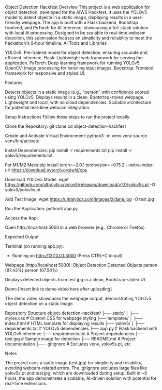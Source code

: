 Object Detection Hackfest
Overview
This project is a web application for object detection, developed for the AIWS Hackfest. It uses the YOLOv5 model to detect objects in a static image, displaying results in a user-friendly webpage. The app is built with a Flask backend, Bootstrap frontend, and PyTorch for AI inference, showcasing a full-stack solution with local AI processing. Designed to be scalable to real-time webcam detection, this submission focuses on simplicity and reliability to meet the hackathon's 6-hour timeline.
AI Tools and Libraries

YOLOv5: Pre-trained model for object detection, ensuring accurate and efficient inference.
Flask: Lightweight web framework for serving the application.
PyTorch: Deep learning framework for running YOLOv5.
OpenCV: Image processing for handling input images.
Bootstrap: Frontend framework for responsive and styled UI.

Features

Detects objects in a static image (e.g., "person" with confidence scores) using YOLOv5.
Displays results in a clean, Bootstrap-styled webpage.
Lightweight and local, with no cloud dependencies.
Scalable architecture for potential real-time webcam integration.

Setup Instructions
Follow these steps to run the project locally:

Clone the Repository:
git clone <repo-link>
cd object-detection-hackfest


Create and Activate Virtual Environment:
python3 -m venv venv
source venv/bin/activate


Install Dependencies:
pip install -r requirements.txt
pip install -r yolov5/requirements.txt


For M1/M2 Macs:pip install torch==2.0.1 torchvision==0.15.2 --extra-index-url https://download.pytorch.org/whl/cpu




Download YOLOv5 Model:
wget https://github.com/ultralytics/yolov5/releases/download/v7.0/yolov5s.pt -O yolov5/yolov5s.pt


Add Test Image:
wget https://ultralytics.com/images/zidane.jpg -O test.jpg


Run the Application:
python3 app.py


Access the App:

Open http://localhost:5000 in a web browser (e.g., Chrome or Firefox).



Expected Output

Terminal (on running app.py):
* Running on http://127.0.0.1:5000 (Press CTRL+C to quit)


Webpage (http://localhost:5000):
Object Detection
Detected Objects
person (87.43%)
person (67.54%)


Displays detected objects from test.jpg in a clean, Bootstrap-styled UI.



Demo
[Insert link to demo video here after uploading]

The demo video showcases the webpage output, demonstrating YOLOv5 object detection on a static image.

Repository Structure
object-detection-hackfest/
├── static/
│   ├── styles.css        # Custom CSS for webpage styling
├── templates/
│   ├── index.html        # HTML template for displaying results
├── yolov5/
│   ├── requirements.txt  # YOLOv5 dependencies
├── app.py                # Flask backend with YOLOv5 inference
├── requirements.txt      # Project dependencies
├── test.jpg              # Sample image for detection
├── README.md             # Project documentation
├── .gitignore            # Excludes venv, yolov5s.pt, etc.

Notes

The project uses a static image (test.jpg) for simplicity and reliability, avoiding webcam-related errors.
The .gitignore excludes large files like yolov5s.pt and test.jpg, which are downloaded during setup.
Built in ~6 hours, the app demonstrates a scalable, AI-driven solution with potential for real-time extensions.

